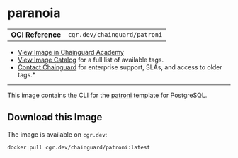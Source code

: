 <!--monopod:start-->
# paranoia
| | |
| - | - |
| **OCI Reference** | `cgr.dev/chainguard/patroni` |


* [View Image in Chainguard Academy](https://edu.chainguard.dev/chainguard/chainguard-images/reference/patroni/overview/)
* [View Image Catalog](https://console.enforce.dev/images/catalog) for a full list of available tags.
* [Contact Chainguard](https://www.chainguard.dev/chainguard-images) for enterprise support, SLAs, and access to older tags.*

---
<!--monopod:end-->

<!--overview:start-->
This image contains the CLI for the [patroni](https://patroni.readthedocs.io/en/latest/) template for PostgreSQL.
<!--overview:end-->

<!--getting:start-->
## Download this Image
The image is available on `cgr.dev`:

```
docker pull cgr.dev/chainguard/patroni:latest
```
<!--getting:end-->

<!--body:start-->
<!--body:end-->
